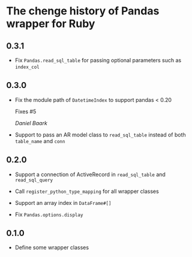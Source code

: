 # The chenge history of Pandas wrapper for Ruby

## 0.3.1

* Fix `Pandas.read_sql_table` for passing optional parameters such as `index_col`

## 0.3.0

* Fix the module path of `DatetimeIndex` to support pandas < 0.20

  Fixes #5

  *Daniel Baark*

* Support to pass an AR model class to `read_sql_table` instead of both `table_name` and `conn`

## 0.2.0

* Support a connection of ActiveRecord in `read_sql_table` and `read_sql_query`

* Call `register_python_type_mapping` for all wrapper classes

* Support an array index in `DataFrame#[]`

* Fix `Pandas.options.display`

## 0.1.0

* Define some wrapper classes
